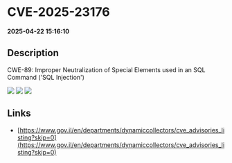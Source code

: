 # CVE-2025-23176

**2025-04-22 15:16:10**

## Description
CWE-89: Improper Neutralization of Special Elements used in an SQL Command ('SQL Injection')

![](https://img.shields.io/static/v1?label=Score&message=8.8&color=red)
![](https://img.shields.io/static/v1?label=Severity&message=HIGH&color=red)
![](https://img.shields.io/static/v1?label=CWE&message=SQL&color=green)

## Links
- [https://www.gov.il/en/departments/dynamiccollectors/cve_advisories_listing?skip=0](https://www.gov.il/en/departments/dynamiccollectors/cve_advisories_listing?skip=0)
